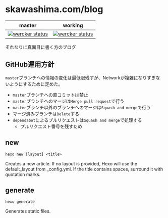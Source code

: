 # skawashima.com/blog

|master|working|
|:-:|:-:|
|[![wercker status](https://app.wercker.com/status/d28d247b21e1284dd5741503e17d8f40/s/master "wercker status")](https://app.wercker.com/project/byKey/d28d247b21e1284dd5741503e17d8f40)|[![wercker status](https://app.wercker.com/status/d28d247b21e1284dd5741503e17d8f40/s/ "wercker status")](https://app.wercker.com/project/byKey/d28d247b21e1284dd5741503e17d8f40)|

それなりに真面目に書く方のブログ

## GitHub運用方針

`master`ブランチへの情報の変化は最低限残すが、Networkが複雑になりすぎないようにするために定めた。

* `master`ブランチへの直コミットは禁止
* `master`ブランチへのマージは`Merge pull request`で行う
* `master`ブランチ以外のブランチへのマージは`Squash and merge`で行う
* マージ済みブランチは`Delete`する
* `dependabot`によるプルリクエストは`Squash and merge`で処理する
  * プルリクエスト番号を残すため

## new

```shell
hexo new [layout] <title>
```

Creates a new article. If no layout is provided, Hexo will use the default_layout from _config.yml. If the title contains spaces, surround it with quotation marks.

## generate

```shell
hexo generate
```

Generates static files.
